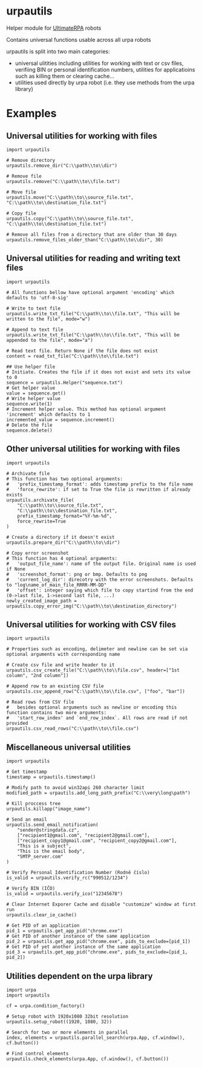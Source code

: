 # urpautils

Helper module for [UltimateRPA](https://www.ultimaterpa.com) robots

Contains universal functions usable across all urpa robots

urpautils is split into two main categories:
- universal ulitities including utilities for working with text or csv files, verifiing BIN or personal identification numbers,
utilities for applicatioins such as killing them or clearing cache...
- utilities used directly by urpa robot (i.e. they use methods from the urpa library)

# Examples
## Universal utilities for working with files
```
import urpautils

# Remove directory
urpautils.remove_dir("C:\\path\\to\\dir")

# Remove file
urpautils.remove("C:\\path\\to\\file.txt")

# Move file
urpautils.move("C:\\path\\to\\source_file.txt", "C:\\path\\to\\destination_file.txt")

# Copy file
urpautils.copy("C:\\path\\to\\source_file.txt", "C:\\path\\to\\destination_file.txt")

# Remove all files from a directory that are older than 30 days
urpautils.remove_files_older_than("C:\\path\\to\\dir", 30)
```

## Universal utilities for reading and writing text files
```
import urpautils

# All functions bellow have optional argument 'encoding' which defaults to 'utf-8-sig'

# Write to text file
urpautils.write_txt_file("C:\\path\\to\\file.txt", "This will be written to the file", mode="w")

# Append to text file
urpautils.write_txt_file("C:\\path\\to\\file.txt", "This will be appended to the file", mode="a")

# Read text file. Return None if the file does not exist
content = read_txt_file("C:\\path\\to\\file.txt")

## Use helper file
# Initiate. Creates the file if it does not exist and sets its value to 0
sequence = urpautils.Helper("sequence.txt")
# Get helper value
value = sequence.get()
# Write helper value
sequence.write(1)
# Increment helper value. This method has optional argument 'increment' which defaults to 1
incremented_value = sequence.increment()
# Delete the file
sequence.delete()
```

## Other universal utilities for working with files
```
import urpautils

# Archivate file
# This function has two optional arguments:
#   'prefix_timestamp_format': adds timestamp prefix to the file name
#   'force_rewrite': if set to True the file is rewritten if already exists
urpautils.archivate_file(
    "C:\\path\\to\\source_file.txt",
    "C:\\path\\to\\destination_file.txt",
    prefix_timestamp_format="%Y-%m-%d",
    force_rewrite=True
)

# Create a directory if it doesn't exist
urpautils.prepare_dir("C:\\path\\to\\dir")

# Copy error screenshot
# This function has 4 optional arguments:
#   'output_file_name': name of the output file. Original name is used if None
#   'screenshot_format': png or bmp. Defaults to png
#   'current_log_dir': direcotry with the error screenshots. Defaults to "log\name_of_main_file_RRRR-MM-DD"
#   'offset': integer saying which file to copy startind from the end (0->last file, 1->second last file, ...)
newly_created_image_path = urpautils.copy_error_img("C:\\path\\to\\destination_directory")

```

## Universal utilities for working with CSV files
```
import urpautils

# Properties such as encoding, delimeter and newline can be set via optional arguments with corresponding name

# Create csv file and write header to it
urpautils.csv_create_file("C:\\path\\to\\file.csv", header=["1st column", "2nd column"])

# Append row to an existing CSV file
urpautils.csv_append_row("C:\\path\\to\\file.csv", ["foo", "bar"])

# Read rows from CSV file
#   besides optional arguments such as newline or encoding this function contains two more arguments:
#   'start_row_index' and `end_row_index`. All rows are read if not provided
urpautils.csv_read_rows("C:\\path\\to\\file.csv")

```

## Miscellaneous universal utilities
```
import urpautils

# Get timestamp
timestamp = urpautils.timestamp()

# Modify path to avoid win32api 260 character limit
modified_path = urpautils.add_long_path_prefix("C:\\very\long\path")

# Kill proccess tree
urpautils.killapp("image_name")

# Send an email
urpautils.send_email_notification(
    "sender@stringdata.cz",
    ["recipient1@gmail.com", "recipient2@gmail.com"],
    ["recipient_copy1@gmail.com", "recipient_copy2@gmail.com"],
    "This is a subject",
    "This is the email body",
    "SMTP_server.com"
)

# Verify Personal Identification Number (Rodně číslo)
is_valid = urpautils.verify_rc("990512/1234")

# Verify BIN (IČO)
is_valid = urpautils.verify_ico("12345678")

# Clear Internet Exporer Cache and disable "customize" window at first run
urpautils.clear_ie_cache()

# Get PID of an application
pid_1 = urpautils.get_app_pid("chrome.exe")
# Get PID of another instance of the same application
pid_2 = urpautils.get_app_pid("chrome.exe", pids_to_exclude=[pid_1])
# Get PID of yet another instance of the same application
pid_3 = urpautils.get_app_pid("chrome.exe", pids_to_exclude=[pid_1, pid_2])

```

## Utilities dependent on the urpa library
```
import urpa
import urpautils

cf = urpa.condition_factory()

# Setup robot with 1920x1080 32bit resolution
urpautils.setup_robot((1920, 1080, 32))

# Search for two or more elements in parallel
index, elements = urpautils.parallel_search(urpa.App, cf.window(), cf.button())

# Find control elements
urpautils.check_elements(urpa.App, cf.window(), cf.button())

```
